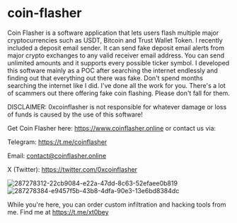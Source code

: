 # coin-flasher
Coin Flasher is a software application that lets users flash multiple major cryptocurrencies such as USDT, Bitcoin and Trust Wallet Token. I recently included a deposit email sender. It can send fake deposit email alerts from major crypto exchanges to any valid receiver email address. You can send unlimited amounts and it supports every possible ticker symbol. I developed this software mainly as a POC after searching the internet endlessly and finding out that everything out there was fake. Don't spend months searching the internet like I did. I've done all the work for you. There's a lot of scammers out there offering fake coin flashing. Please don't fall for them.

DISCLAIMER: 0xcoinflasher is not responsible for whatever damage or loss of funds is caused by the use of this software!

Get Coin Flasher here: https://www.coinflasher.online or contact us via:

Telegram: https://t.me/coinflasher

Email: contact@coinflasher.online 

X (Twitter): https://twitter.com/0xcoinflasher

![287278312-22cb9084-e22a-47dd-8c63-52efaee0b819](https://github.com/0xcoinflasher/email-flasher/assets/151797585/0a2f24d6-f8cb-4d93-9731-ebf8d396dddf)  ![287278384-e9457f5b-43b8-4dfa-90e3-13e6bd8384dc](https://github.com/0xcoinflasher/email-flasher/assets/151797585/df1b2424-13f5-4276-8489-d19997ad4e49)

While you're here, you can order custom infiltration and hacking tools from me. Find me at https://t.me/xt0bey


